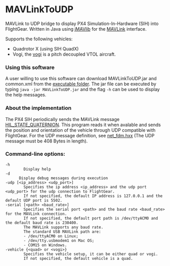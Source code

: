 # MAVLinkToUDP
MAVLink to UDP bridge to display PX4 Simulation-In-Hardware (SIH) into FlightGear.
Written in Java using [jMAVlib](https://github.com/PX4/jMAVlib) for the [MAVLink](https://mavlink.io/en/) interface.

Supports the following vehicles:
- Quadrotor X (using SIH QuadX)
- Vogi, the [vogi](http://www.vogi-vtol.com/) is a pitch decoupled VTOL aircraft.

### Using this software
A user willing to use this software can download MAVLinkToUDP.jar and common.xml from the [executable folder](https://github.com/romain-chiap/MAVLinkToUDP/tree/master/executable).
The jar file can be executed by typing `java -jar MAVLinkToUDP.jar` and the flag `-h` can be used to display the help messages.

### About the implementation
The PX4 SIH periodically sends the MAVLink message [HIL_STATE_QUATERNION](https://github.com/romain-chiap/MAVLinkToUDP/blob/master/MAVLinkToUDP/jMAVlib/common.xml#L3651). 
This program reads it when avalable and sends the position and orientation of the vehicle through UDP compatible with FlightGear. 
For the UDP message definition, see [net_fdm.hxx](https://github.com/romain-chiap/MAVLinkToUDP/blob/master/MAVLinkToUDP/lib/net_fdm.hxx)
(The UDP message must be 408 Bytes in length).

### Command-line options:
```
-h
		Display help
-d
      Display debug messages during execution
-udp [<ip_address> <udp_port>]
		Specifies the ip address <ip_address> and the udp port <udp_port> for the udp connection to FlightGear.
		If not specified, the default IP address is 127.0.0.1 and the default UDP port is 5502.
-serial [<path> <baud_rate>]
		Specifies the serial port <path> and the baud rate <baud_rate> for the MAVLink connection.
		If not specified, the default port path is /dev/ttyACM0 and the default baud rate is 230400.
		The MAVLink supports any baud rate.
		The standard USB MAVLink path are:
   		- /dev/ttyACM0 on Linux;
   		- /dev/tty.usbmodem1 on Mac OS;
   		- COM15 on Windows.
-vehicle {<quad> or <vogi>}
		Specifies the vehicle setup, it can be either quad or vogi.
		If not specified, the default vehicle is a quad.
```
